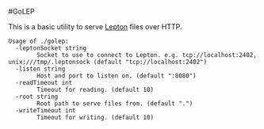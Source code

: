 #GoLEP

This is a basic utility to serve [Lepton](https://github.com/dropbox/lepton) files over HTTP.

```
Usage of ./golep:
  -leptonSocket string
    	Socket to use to connect to Lepton. e.g. tcp://localhost:2402, unix:///tmp/.leptonsock (default "tcp://localhost:2402")
  -listen string
    	Host and port to listen on. (default ":8080")
  -readTimeout int
    	Timeout for reading. (default 10)
  -root string
    	Root path to serve files from. (default ".")
  -writeTimeout int
    	Timeout for writing. (default 10)
````
